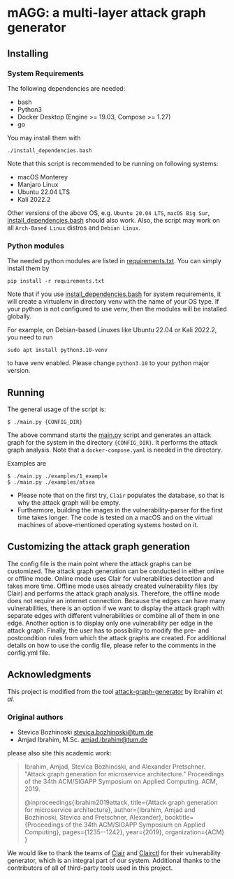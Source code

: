 # mAGG: a multi-layer attack graph generator

## Installing

### System Requirements

The following dependencies are needed:

* bash
* Python3
* Docker Desktop (Engine >= 19.03, Compose >= 1.27)
* go

You may install them with 
```
./install_dependencies.bash
```
Note that this script is recommended to be running on following systems:

* macOS Monterey
* Manjaro Linux
* Ubuntu 22.04 LTS
* Kali 2022.2

Other versions of the above OS, e.g. `Ubuntu 20.04 LTS`, `macOS Big Sur`, 
[install_dependencies.bash](install_dependencies.bash) should also work. 
Also, the script may work on all `Arch-Based Linux` distros and `Debian Linux`.

### Python modules
The needed python modules are listed in [requirements.txt](requirements.txt). You can simply install them by 
```
pip install -r requirements.txt
```

Note that if you use [install_dependencies.bash](install_dependencies.bash) for system requirements,
it will create a virtualenv in directory venv with the name of your OS type. 
If your python is not configured to use venv,
then the modules will be installed globally.

For example, on Debian-based Linuxes like Ubuntu 22.04 or Kali 2022.2, you need to run
```
sudo apt install python3.10-venv
```
to have venv enabled. Please change ```python3.10``` to your python major version.


## Running

The general usage of the script is:

```
$ ./main.py {CONFIG_DIR}
```

The above command starts the [main.py](main.py) script and generates an attack graph for the system in the directory
`{CONFIG_DIR}`. 
It performs the attack graph analysis. Note that a `docker-compose.yaml` is needed in the directory.

Examples are
```
$ ./main.py ./examples/1_example
$ ./main.py ./examples/atsea
```

* Please note that on the first try, `Clair` populates the database, so that is why the attack graph will be empty. 
* Furthermore, building the images in the vulnerability-parser for the first time takes longer. The code is tested
on a macOS and on the virtual machines of above-mentioned operating systems hosted on it.

## Customizing the attack graph generation

The config file is the main point where the attack graphs can be customized. 
The attack graph generation can be conducted in either online or offline mode. 
Online mode uses Clair for vulnerabilities detection and takes more time. 
Offline mode uses already created vulnerability files (by Clair) and performs the attack graph analysis. 
Therefore, the offline mode does not require an internet connection. Because the edges can have many vulnerabilities, 
there is an option if we want to display the attack graph with separate edges with different vulnerabilities 
or combine all of them in one edge. Another option is to display only one vulnerability per edge in the attack graph. 
Finally, the user has to possibility to modify the pre- and postcondition rules 
from which the attack graphs are created. For additional details on how to use the config file, please refer to 
the comments in the config.yml file.

## Acknowledgments

This project is modified from the tool [attack-graph-generator](https://github.com/tum-i4/attack-graph-generator)
by ibrahim *et al.*

### Original authors
* Stevica Bozhinoski stevica.bozhinoski@tum.de
* Amjad Ibrahim, M.Sc. amjad.ibrahim@tum.de

please also site this academic work: 

> Ibrahim, Amjad, Stevica Bozhinoski, and Alexander Pretschner.
> "Attack graph generation for microservice architecture."
> Proceedings of the 34th ACM/SIGAPP Symposium on Applied Computing. ACM, 2019.
> 
> @inproceedings{ibrahim2019attack,
title={Attack graph generation for microservice architecture},
author={Ibrahim, Amjad and Bozhinoski, Stevica and Pretschner, Alexander},
booktitle={Proceedings of the 34th ACM/SIGAPP Symposium on Applied Computing},
pages={1235--1242},
year={2019},
organization={ACM}
> }

We would like to thank the teams of [Clair](https://github.com/coreos/clair) 
and [Clairctl](https://github.com/jgsqware/clairctl) for their vulnerability generator,
which is an integral part of our system.
Additional thanks to the contributors of all of third-party tools used in this project.

